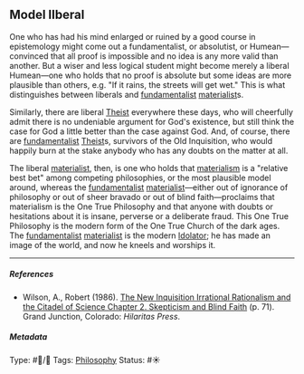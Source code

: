 ## Model lIberal

One who has had his mind enlarged or ruined by a good course in epistemology might come out a fundamentalist, or absolutist, or Humean—convinced that all proof is impossible and no idea is any more valid than another. But a wiser and less logical student might become merely a liberal Humean—one who holds that no proof is absolute but some ideas are more plausible than others, e.g. "If it rains, the streets will get wet." This is what distinguishes between liberals and [fundamentalist](Fundamentalism.md) [materialist](Materialism.md)s.

Similarly, there are liberal [Theist]() everywhere these days, who will cheerfully admit there is no undeniable argument for God's existence, but still think the case for God a little better than the case against God. And, of course, there are [fundamentalist](Fundamentalism.md) [Theist]()s, survivors of the Old Inquisition, who would happily burn at the stake anybody who has any doubts on the matter at all.

The liberal [materialist](Materialism.md), then, is one who holds that [materialism](Materialism.md) is a "relative best bet" among competing philosophies, or the most plausible model around, whereas the [fundamentalist](Fundamentalism.md) [materialist](Materialism.md)—either out of ignorance of philosophy or out of sheer bravado or out of blind faith—proclaims that materialism is the One True Philosophy and that anyone with doubts or hesitations about it is insane, perverse or a deliberate fraud. This One True Philosophy is the modern form of the One True Church of the dark ages. The [fundamentalist](Fundamentalism.md) [materialist](Materialism.md) is the modern [Idolator](Idolatry.md); he has made an image of the world, and now he kneels and worships it.

---

##### References

* Wilson, A., Robert (1986). [The New Inquisition Irrational Rationalism and the Citadel of Science Chapter 2. Skepticism and Blind Faith](The%20New%20Inquisition%20Irrational%20Rationalism%20and%20the%20Citadel%20of%20Science%20Chapter%202.%20Skepticism%20and%20Blind%20Faith.md) (p. 71). Grand Junction, Colorado: *Hilaritas Press*.

##### Metadata

Type: #🔵/🔵 
Tags: [Philosophy](Philosophy.md) 
Status: #☀️ 
